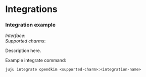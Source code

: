 # Integrations

<!-- Use the template below to add information about integrations supported by this charm. -->

### Integration example

_Interface_:   
_Supported charms_: 

Description here.

Example <integration-name> integrate command: 

```
juju integrate opendkim <supported-charm>:<integration-name>
```
